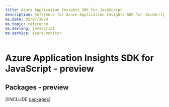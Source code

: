 ```yaml
---
title: Azure Application Insights SDK for JavaScript
description: Reference for Azure Application Insights SDK for JavaScript
ms.date: 02/07/2024
ms.topic: reference
ms.devlang: javascript
ms.service: azure-monitor
---
```

# Azure Application Insights SDK for JavaScript - preview
## Packages - preview
[!INCLUDE [packages](application-insights-index.md)]
